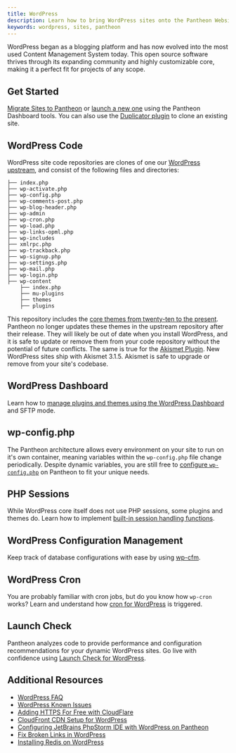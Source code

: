 ```yaml
---
title: WordPress
description: Learn how to bring WordPress sites onto the Pantheon Website Management Platform, and considerations for developing and running them.
keywords: wordpress, sites, pantheon
---
```


WordPress began as a blogging platform and has now evolved into the most used Content Management System today. This open source software thrives through its expanding community and highly customizable core, making it a perfect fit for projects of any scope.

## Get Started
[Migrate Sites to Pantheon](/docs/migrate) or [launch a new one](/docs/launch-wordpress) using the Pantheon Dashboard tools. You can also use the [Duplicator plugin](/docs/wordpress-duplicator) to clone an existing site.
## WordPress Code
WordPress site code repositories are clones of one our [WordPress upstream](https://github.com/pantheon-systems/wordpress), and consist of the following files and directories:
```
├── index.php
├── wp-activate.php
├── wp-config.php
├── wp-comments-post.php
├── wp-blog-header.php
├── wp-admin
├── wp-cron.php
├── wp-load.php
├── wp-links-opml.php
├── wp-includes
├── xmlrpc.php
├── wp-trackback.php
├── wp-signup.php
├── wp-settings.php
├── wp-mail.php
├── wp-login.php
├── wp-content
    ├── index.php
    ├── mu-plugins
    ├── themes
    ├── plugins
```
This repository includes the [core themes from twenty-ten to the present](https://github.com/pantheon-systems/WordPress/tree/master/wp-content/themes). Pantheon no longer updates these themes in the upstream repository after their release. They will likely be out of date when you install WordPress, and it is safe to update or remove them from your code repository without the potential of future conflicts.
The same is true for the [Akismet Plugin](https://github.com/pantheon-systems/wordpress/tree/master/wp-content/plugins). New WordPress sites ship with Akismet 3.1.5. Akismet is safe to upgrade or remove from your site's codebase.
## WordPress Dashboard
Learn how to [manage plugins and themes using the WordPress Dashboard](/docs/more-sftp#manage-plugins-and-themes-with-wp-admin) and SFTP mode.
## wp-config.php
The Pantheon architecture allows every environment on your site to run on it's own container, meaning variables within the `wp-config.php` file change periodically. Despite dynamic variables, you are still free to [configure `wp-config.php`](/docs/wp-config-php) on Pantheon to fit your unique needs.
## PHP Sessions
While WordPress core itself does not use PHP sessions, some plugins and themes do. Learn how to implement [built-in session handling functions](/docs/wordpress-sessions).
## WordPress Configuration Management
Keep track of database configurations with ease by using [wp-cfm](/docs/wp-cfm).
## WordPress Cron
You are probably familiar with cron jobs, but do you know how `wp-cron` works? Learn and understand how [cron for WordPress](/docs/wordpress-cron) is triggered.
## Launch Check
Pantheon analyzes code to provide performance and configuration recommendations for your dynamic WordPress sites. Go live with confidence using [Launch Check for WordPress](/docs/wordpress-launch-check).
## Additional Resources
- [WordPress FAQ](/docs/wordpress-faq)
- [WordPress Known Issues](/docs/wordpress-known-issues)
- [Adding HTTPS For Free with CloudFlare](/docs/guides/cloudflare-enable-https/)
- [CloudFront CDN Setup for WordPress](/docs/wordpress-cloudfront)
- [Configuring JetBrains PhpStorm IDE with WordPress on Pantheon](/docs/wordpress-phpstorm)
- [Fix Broken Links in WordPress](/docs/wordpress-broken-links)
- [Installing Redis on WordPress](/docs/wordpress-redis)
